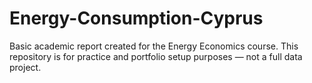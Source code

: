 # Energy-Consumption-Cyprus
Basic academic report created for the Energy Economics course. This repository is for practice and portfolio setup purposes — not a full data project.
